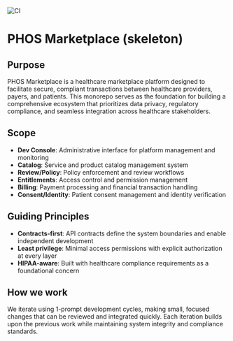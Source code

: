 ![CI](https://github.com/yourorg/PHOS-Marketplace/actions/workflows/ci.yml/badge.svg)

# PHOS Marketplace (skeleton)

## Purpose
PHOS Marketplace is a healthcare marketplace platform designed to facilitate secure, compliant transactions between healthcare providers, payers, and patients. This monorepo serves as the foundation for building a comprehensive ecosystem that prioritizes data privacy, regulatory compliance, and seamless integration across healthcare stakeholders.

## Scope
- **Dev Console**: Administrative interface for platform management and monitoring
- **Catalog**: Service and product catalog management system
- **Review/Policy**: Policy enforcement and review workflows
- **Entitlements**: Access control and permission management
- **Billing**: Payment processing and financial transaction handling
- **Consent/Identity**: Patient consent management and identity verification

## Guiding Principles
- **Contracts-first**: API contracts define the system boundaries and enable independent development
- **Least privilege**: Minimal access permissions with explicit authorization at every layer
- **HIPAA-aware**: Built with healthcare compliance requirements as a foundational concern

## How we work
We iterate using 1-prompt development cycles, making small, focused changes that can be reviewed and integrated quickly. Each iteration builds upon the previous work while maintaining system integrity and compliance standards.
